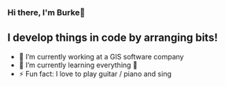 ### Hi there, I'm Burke👋

## I develop things in code by arranging bits!
- 🔭 I’m currently working at a GIS software company
- 🌱 I’m currently learning everything 🤣
- ⚡ Fun fact: I love to play guitar / piano and sing



